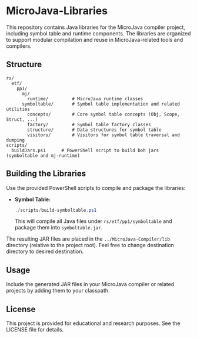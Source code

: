 # MicroJava-Libraries

This repository contains Java libraries for the MicroJava compiler project, including symbol table and runtime components. The libraries are organized to support modular compilation and reuse in MicroJava-related tools and compilers.

## Structure

```
rs/
  etf/
    pp1/
      mj/
        runtime/         # MicroJava runtime classes
      symboltable/       # Symbol table implementation and related utilities
        concepts/        # Core symbol table concepts (Obj, Scope, Struct, ...)
        factory/         # Symbol table factory classes
        structure/       # Data structures for symbol table
        visitors/        # Visitors for symbol table traversal and dumping
scripts/
  buildJars.ps1      # PowerShell script to build boh jars (symboltable and mj-runtime)
```

## Building the Libraries

Use the provided PowerShell scripts to compile and package the libraries:

- **Symbol Table:**
  ```powershell
  ./scripts/build-symboltable.ps1
  ```
  This will compile all Java files under `rs/etf/pp1/symboltable` and package them into `symboltable.jar`.

The resulting JAR files are placed in the `../MicroJava-Compiler/lib` directory (relative to the project root). Feel free to change destination directory to desired destination.

## Usage

Include the generated JAR files in your MicroJava compiler or related projects by adding them to your classpath.

## License

This project is provided for educational and research purposes. See the LICENSE file for details.

